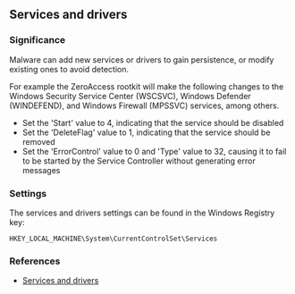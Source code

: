 ## Services and drivers

### Significance

Malware can add new services or drivers to gain persistence, or modify existing
ones to avoid detection.

For example the ZeroAccess rootkit will make the following changes to the
Windows Security Service Center (WSCSVC), Windows Defender (WINDEFEND), and
Windows Firewall (MPSSVC) services, among others.

* Set the 'Start' value to 4, indicating that the service should be disabled
* Set the 'DeleteFlag' value to 1, indicating that the service should be removed
* Set the 'ErrorControl' value to 0 and 'Type' value to 32, causing it to fail to be started by the Service Controller without generating error messages

### Settings

The services and drivers settings can be found in the Windows Registry key:

```
HKEY_LOCAL_MACHINE\System\CurrentControlSet\Services
```

### References

* [Services and drivers](https://winreg-kb.readthedocs.io/en/latest/sources/system-keys/Services-and-drivers.html)
